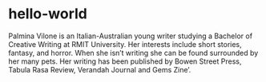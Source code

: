 # hello-world
Palmina Vilone is an Italian-Australian young writer studying a Bachelor of Creative Writing at RMIT University. Her interests include short stories, fantasy, and horror. When she isn’t writing she can be found surrounded by her many pets. Her writing has been published by Bowen Street Press, Tabula Rasa Review, Verandah Journal and Gems Zine’. 
